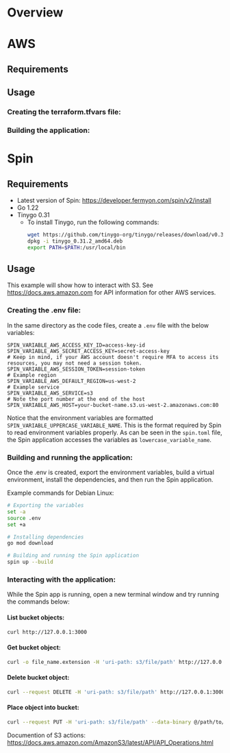 # Overview

# AWS

## Requirements

## Usage

### Creating the terraform.tfvars file:

### Building the application:


# Spin

## Requirements

- Latest version of Spin: https://developer.fermyon.com/spin/v2/install
- Go 1.22
- Tinygo 0.31
    - To install Tinygo, run the following commands: 
        ```bash
        wget https://github.com/tinygo-org/tinygo/releases/download/v0.31.2/tinygo_0.31.2_amd64.deb
        dpkg -i tinygo_0.31.2_amd64.deb
        export PATH=$PATH:/usr/local/bin

        ```


## Usage

This example will show how to interact with S3. See https://docs.aws.amazon.com for API information for other AWS services.

### Creating the .env file:

In the same directory as the code files, create a `.env` file with the below variables: 

```dotenv
SPIN_VARIABLE_AWS_ACCESS_KEY_ID=access-key-id
SPIN_VARIABLE_AWS_SECRET_ACCESS_KEY=secret-access-key
# Keep in mind, if your AWS account doesn't require MFA to access its resources, you may not need a session token. 
SPIN_VARIABLE_AWS_SESSION_TOKEN=session-token
# Example region
SPIN_VARIABLE_AWS_DEFAULT_REGION=us-west-2
# Example service
SPIN_VARIABLE_AWS_SERVICE=s3
# Note the port number at the end of the host
SPIN_VARIABLE_AWS_HOST=your-bucket-name.s3.us-west-2.amazonaws.com:80
```

Notice that the environment variables are formatted `SPIN_VARIABLE_UPPERCASE_VARIABLE_NAME`. This is the format required by Spin to read environment variables properly. As can be seen in the `spin.toml` file, the Spin application accesses the variables as `lowercase_variable_name`. 


### Building and running the application:

Once the .env is created, export the environment variables, build a virtual environment, install the dependencies, and then run the Spin application. 

Example commands for Debian Linux:

```bash
# Exporting the variables
set -a
source .env
set +a

# Installing dependencies
go mod download

# Building and running the Spin application
spin up --build
```


### Interacting with the application:

While the Spin app is running, open a new terminal window and try running the commands below:

#### List bucket objects:

```bash
curl http://127.0.0.1:3000
```

#### Get bucket object:

```bash
curl -o file_name.extension -H 'uri-path: s3/file/path' http://127.0.0.1:3000
```

#### Delete bucket object:

```bash
curl --request DELETE -H 'uri-path: s3/file/path' http://127.0.0.1:3000
```

#### Place object into bucket:

```bash
curl --request PUT -H 'uri-path: s3/file/path' --data-binary @/path/to/file http://127.0.0.1:3000
```

Documention of S3 actions: https://docs.aws.amazon.com/AmazonS3/latest/API/API_Operations.html